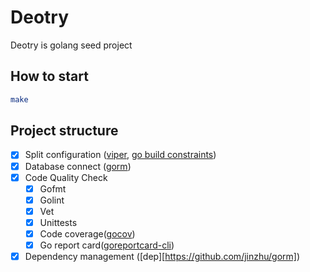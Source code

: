 # Deotry

Deotry is golang seed project



## How to start

``` bash
make
```



## Project structure
- [x] Split configuration ([viper](https://github.com/spf13/viper), [go build constraints](https://golang.org/pkg/go/build/#hdr-Build_Constraints)) 
- [x] Database connect ([gorm](https://github.com/jinzhu/gorm))
- [x] Code Quality Check
  - [x] Gofmt
  - [x] Golint
  - [x] Vet
  - [x] Unittests
  - [x] Code coverage([gocov](https://github.com/axw/gocov))
  - [x] Go report card([goreportcard-cli](github.com/gojp/goreportcard/cmd/goreportcard-cli))
- [x] Dependency management ([dep][https://github.com/jinzhu/gorm])
